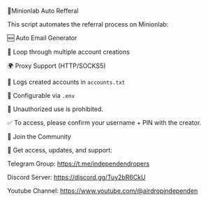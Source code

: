 🚀Minionlab Auto Refferal

This script automates the referral process on Minionlab:

  🆕 Auto Email Generator 
  
  🔁 Loop through multiple account creations
  
  🌍 Proxy Support (HTTP/SOCKS5)
  
  📑 Logs created accounts in `accounts.txt`
  
  📂 Configurable via `.env`

🚫 Unauthorized use is prohibited.

✅ To access, please confirm your username + PIN with the creator.

📣 Join the Community

📢 Get access, updates, and support:

Telegram Group: https://t.me/independendropers

Discord Server: https://discord.gg/Tuy2bR6CkU

Youtube Channel: https://www.youtube.com/@airdropindependen
